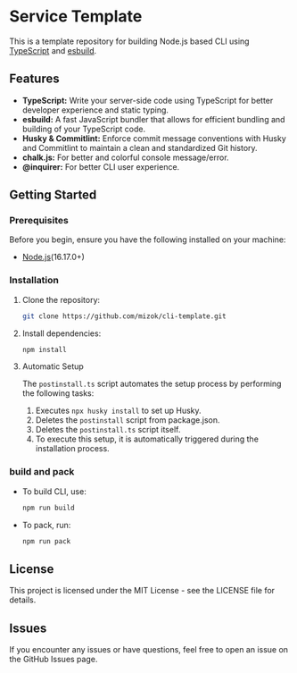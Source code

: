 # Service Template

This is a template repository for building Node.js based CLI using [TypeScript](https://www.typescriptlang.org/) and [esbuild](https://esbuild.github.io/).

## Features

- **TypeScript:** Write your server-side code using TypeScript for better developer experience and static typing.
- **esbuild:** A fast JavaScript bundler that allows for efficient bundling and building of your TypeScript code.
- **Husky & Commitlint:** Enforce commit message conventions with Husky and Commitlint to maintain a clean and standardized Git history.
- **chalk.js:** For better and colorful console message/error.
- **@inquirer:** For better CLI user experience.

## Getting Started

### Prerequisites

Before you begin, ensure you have the following installed on your machine:

- [Node.js](https://nodejs.org/)(16.17.0+)

### Installation

1. Clone the repository:

   ```bash
   git clone https://github.com/mizok/cli-template.git
   ```

2. Install dependencies:

   ```bash
   npm install
   ```

3. Automatic Setup

   The `postinstall.ts` script automates the setup process by performing the following tasks:

   1. Executes `npx husky install` to set up Husky.
   2. Deletes the `postinstall` script from package.json.
   3. Deletes the `postinstall.ts` script itself.
   4. To execute this setup, it is automatically triggered during the installation process.

### build and pack

- To build CLI, use:

  ```bash
  npm run build
  ```

- To pack, run:

  ```bash
  npm run pack
  ```

## License

This project is licensed under the MIT License - see the LICENSE file for details.

## Issues

If you encounter any issues or have questions, feel free to open an issue on the GitHub Issues page.
